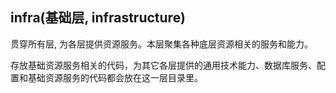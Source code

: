 ## infra(基础层, infrastructure)

贯穿所有层, 为各层提供资源服务。本层聚集各种底层资源相关的服务和能力。

存放基础资源服务相关的代码，为其它各层提供的通用技术能力、数据库服务、配置和基础资源服务的代码都会放在这一层目录里。